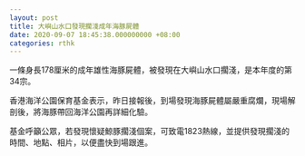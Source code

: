 ```yaml
---
layout: post
title: 大嶼山水口發現擱淺成年海豚屍體
date: 2020-09-07 18:45:38.000000000 +08:00
categories: rthk
---
```


一條身長178厘米的成年雄性海豚屍體，被發現在大嶼山水口擱淺，是本年度的第34宗。

香港海洋公園保育基金表示，昨日接報後，到場發現海豚屍體屬嚴重腐爛，現場解剖後，將海豚帶回海洋公園再詳細化驗。

基金呼籲公眾，若發現懷疑鯨豚擱淺個案，可致電1823熱線，並提供發現擱淺的時間、地點、相片，以便盡快到場跟進。
